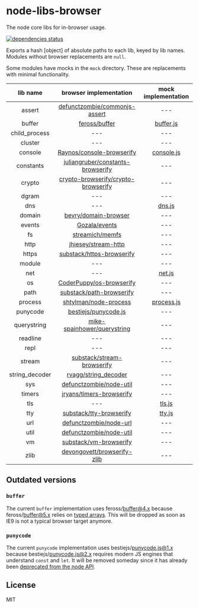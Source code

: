 # node-libs-browser

The node core libs for in-browser usage.

[![dependencies status](http://david-dm.org/webpack/node-libs-browser.png)](http://david-dm.org/webpack/node-libs-browser)

Exports a hash [object] of absolute paths to each lib, keyed by lib names. Modules without browser replacements are `null`.

Some modules have mocks in the `mock` directory. These are replacements with minimal functionality.

| lib name | browser implementation | mock implementation |
|:--------:|:----------------------:|:-------------------:|
| assert | [defunctzombie/commonjs-assert](https://github.com/defunctzombie/commonjs-assert) | --- |
| buffer | [feross/buffer](https://github.com/feross/buffer) | [buffer.js](https://github.com/webpack/node-libs-browser/blob/master/mock/buffer.js) |
| child_process | --- | --- |
| cluster | --- | --- |
| console | [Raynos/console-browserify](https://github.com/Raynos/console-browserify) | [console.js](https://github.com/webpack/node-libs-browser/blob/master/mock/console.js) |
| constants | [juliangruber/constants-browserify](https://github.com/juliangruber/constants-browserify) | --- |
| crypto | [crypto-browserify/crypto-browserify](https://github.com/crypto-browserify/crypto-browserify) | --- |
| dgram | --- | --- |
| dns | --- | [dns.js](https://github.com/webpack/node-libs-browser/blob/master/mock/dns.js) |
| domain | [bevry/domain-browser](https://github.com/bevry/domain-browser) | --- |
| events | [Gozala/events](https://github.com/Gozala/events) | --- |
| fs | [streamich/memfs](https://github.com/streamich/memfs) | --- |
| http | [jhiesey/stream-http](https://github.com/jhiesey/stream-http) | --- |
| https | [substack/https-browserify](https://github.com/substack/https-browserify) | --- |
| module | --- | --- |
| net | --- | [net.js](https://github.com/webpack/node-libs-browser/blob/master/mock/net.js) |
| os | [CoderPuppy/os-browserify](https://github.com/CoderPuppy/os-browserify) | --- |
| path | [substack/path-browserify](https://github.com/substack/path-browserify) | --- |
| process | [shtylman/node-process](https://github.com/shtylman/node-process) | [process.js](https://github.com/webpack/node-libs-browser/blob/master/mock/process.js) |
| punycode | [bestiejs/punycode.js](https://github.com/bestiejs/punycode.js) | --- |
| querystring | [mike-spainhower/querystring](https://github.com/mike-spainhower/querystring) | --- |
| readline | --- | --- |
| repl | --- | --- |
| stream | [substack/stream-browserify](https://github.com/substack/stream-browserify) | --- |
| string_decoder | [rvagg/string_decoder](https://github.com/rvagg/string_decoder) | --- |
| sys | [defunctzombie/node-util](https://github.com/defunctzombie/node-util) | --- |
| timers | [jryans/timers-browserify](https://github.com/jryans/timers-browserify) | --- | 
| tls | --- | [tls.js](https://github.com/webpack/node-libs-browser/blob/master/mock/tls.js) |
| tty | [substack/tty-browserify](https://github.com/substack/tty-browserify) | [tty.js](https://github.com/webpack/node-libs-browser/blob/master/mock/tty.js) |
| url | [defunctzombie/node-url](https://github.com/defunctzombie/node-url) | --- |
| util | [defunctzombie/node-util](https://github.com/defunctzombie/node-util) | --- |
| vm | [substack/vm-browserify](https://github.com/substack/vm-browserify) | --- |
| zlib | [devongovett/browserify-zlib](https://github.com/devongovett/browserify-zlib) | --- |

## Outdated versions 

### `buffer`

The current `buffer` implementation uses feross/buffer@4.x because feross/buffer@5.x relies on [typed arrays](https://github.com/feross/buffer/commit/5daca86b7cd5d2b8ccb167534d47421029f639e9#commitcomment-19698936).
This will be dropped as soon as IE9 is not a typical browser target anymore.

### `punycode`

The current `punycode` implementation uses bestiejs/punycode.js@1.x because bestiejs/punycode.js@2.x requires modern JS engines that understand `const` and `let`.
It will be removed someday since it has already been [deprecated from the node API](https://nodejs.org/api/punycode.html).

## License

MIT
